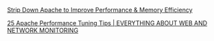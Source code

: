 [Strip Down Apache to Improve Performance & Memory Efficiency](http://haydenjames.io/strip-apache-improve-performance-memory-efficiency/)

[25 Apache Performance Tuning Tips | EVERYTHING ABOUT WEB AND NETWORK MONITORING](http://www.monitis.com/blog/2011/07/05/25-apache-performance-tuning-tips)

